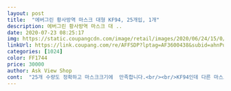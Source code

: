 ```yaml
---
layout: post 
title:  "에버그린 황사방역 마스크 대형 KF94, 25개입, 1개" 
description: 에버그린 황사방역 마스크 대 ..
date: 2020-07-23 08:25:17 
img: https://static.coupangcdn.com/image/retail/images/2020/06/24/15/0/f7ab65e9-4618-4f46-bac5-d2607a80ea5c.jpg 
linkUrl: https://link.coupang.com/re/AFFSDP?lptag=AF3600438&subid=ahnPublicAsk&pageKey=1743180733&itemId=2967999149&vendorItemId=70956428387&traceid=V0-113-710f53f2254d0ecb 
categories: [1024] 
color: FF1744 
price: 30000 
author: Ask View Shop 
cont:  "25개 수량도 정확하고 마스크크기에  만족합니다.<br/><br/>KF94인데 다른 마스크보다 훨씬 얇아서<br/>검정색도 다시 생산됬으면 좋겠습니다.<br/> 꼭 ^^<br/>숨쉬기가 편해요.<br/> 박스도  변형없이 잘 배송되였고 개별포장이여서 넘 좋아요<br/>이번에 코로나로 여러 마스크 써보니 상대적으로 정말 좋은 마스크였다는 걸 느꼈습니다.<br/><br/>일무러 포장지 뒤져서 주문... <br/> ^^<br/>저에게는 써본 마스크중 제일 잘 맞네요<br/>코로나 이전에 사용했던 마스크.<br/> 전에도 밀착감 좋고 편하다고는 생각했었는데,<br/>품절안되고 계속 팔았으면 좋겠네요 ㅠㅠ 혹시나 하는맘에 3일째 매일 한박스씩 사고있는데... <br/> ㅠㅠ 지난번애도 5일정도 구매하니 ㅜ막히던데  이번엔 언제 막힐라나 걱정하면서 구매중입니다 ㅎㅎㅎ<br/>" 
---
```

